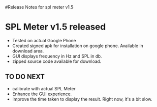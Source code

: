 #Release Notes for spl meter v1.5

# SPL Meter v1.5 released #

  * Tested on actual Google Phone
  * Created signed apk for installation on google phone. Available in download area.
  * GUI displays frequency in Hz and SPL in db.
  * zipped source code available for download.

## TO DO NEXT ##

  * calibrate with actual SPL Meter
  * Enhance the GUI experience.
  * Improve the time taken to display the result. Right now, it's a bit slow.